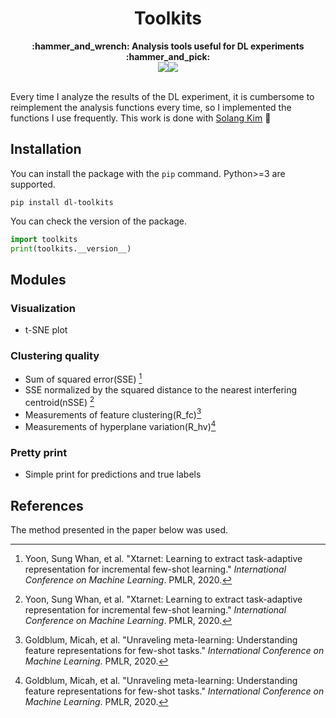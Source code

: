 <h1 align="center">Toolkits</h1> <div align="center"> <strong> :hammer_and_wrench: Analysis tools useful for DL experiments :hammer_and_pick: </strong> <br/> <img src="https://img.shields.io/badge/version-1.0.0-green.svg"><img src="https://img.shields.io/badge/LICENSE-TBD-orange.svg"></div>  <br/>

Every time I analyze the results of the DL experiment, it is cumbersome to reimplement the analysis functions every time, so I implemented the functions I use frequently. This work is done with [Solang Kim](https://github.com/solangii) :raised_hands:

## Installation

You can install the package with the `pip` command. Python>=3 are supported.

```
pip install dl-toolkits
```

You can check the version of the package.

```python
import toolkits
print(toolkits.__version__)
```

## Modules

### Visualization

- t-SNE plot

### Clustering quality

- Sum of squared error(SSE) [^1]
- SSE normalized by the squared distance to the nearest interfering centroid(nSSE) [^1]
- Measurements of feature clustering(R_fc)[^2]
- Measurements of hyperplane variation(R_hv)[^2]

### Pretty print

- Simple print for predictions and true labels

## References

The method presented in the paper below was used.

[^1]: Yoon, Sung Whan, et al. "Xtarnet: Learning to extract task-adaptive representation for incremental few-shot learning." *International Conference on Machine Learning*. PMLR, 2020.
[^2]: Goldblum, Micah, et al. "Unraveling meta-learning: Understanding feature representations for few-shot tasks." *International Conference on Machine Learning*. PMLR, 2020.
